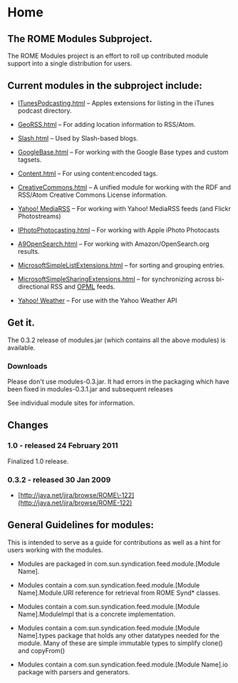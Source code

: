 # Home
  
## The ROME Modules Subproject.

 

The ROME Modules project is an effort to roll up contributed module support into a single distribution for users.

 
## Current modules in the subproject include:

 
 
* [ITunesPodcasting.html](ITunesPodcasting.html) – Apples extensions for listing in the iTunes podcast directory.
 
* [GeoRSS.html](GeoRSS.html) – For adding location information to RSS/Atom.
 
* [Slash.html](Slash.html) – Used by Slash\-based blogs.
 
* [GoogleBase.html](GoogleBase.html) – For working with the Google Base types and custom tagsets.
 
* [Content.html](Content.html) – For using content:encoded tags.
 
* [CreativeCommons.html](CreativeCommons.html) – A unified module for working with the RDF and RSS/Atom Creative Commons License information.
 
* [Yahoo! MediaRSS](MediaRSS.html) – For working with Yahoo! MediaRSS feeds (and Flickr Photostreams)
 
* [IPhotoPhotocasting.html](IPhotoPhotocasting.html) – For working with Apple iPhoto Photocasts
 
* [A9OpenSearch.html](A9OpenSearch.html) – For working with Amazon/OpenSearch.org results.
 
* [MicrosoftSimpleListExtensions.html](MicrosoftSimpleListExtensions.html) – for sorting and grouping entries.
 
* [MicrosoftSimpleSharingExtensions.html](MicrosoftSimpleSharingExtensions.html) – for synchronizing across bi\-directional RSS and [OPML](index.html) feeds.
 
* [Yahoo! Weather](Weather.html) – For use with the Yahoo Weather API
 
 
## Get it.

 

The 0.3.2 release of modules.jar (which contains all the above modules) is available.

 
### Downloads

  

Please don't use modules\-0.3.jar. It had errors in the packaging which have been fixed in modules\-0.3.1.jar and subsequent releases

 

See individual module sites for information.

 
## Changes

 
### 1.0 \- released 24 February 2011

 

Finalized 1.0 release.

 
### 0.3.2 \- released 30 Jan 2009

 
 
* [http://java.net/jira/browse/ROME\-122](http://java.net/jira/browse/ROME-122)
 
 
## General Guidelines for modules:

 

This is intended to serve as a guide for contributions as well as a hint for users working with the modules.

 
 
* Modules are packaged in com.sun.syndication.feed.module.\[Module Name\].
 
* Modules contain a com.sun.syndication.feed.module.\[Module Name\].Module.URI reference for retrieval from ROME Synd\* classes.
 
* Modules contain a com.sun.syndication.feed.module.\[Module Name\].ModuleImpl that is a concrete implementation.
 
* Modules contain a com.sun.syndication.feed.module.\[Module Name\].types package that holds any other datatypes needed for the module. Many of these are simple immutable types to simplify clone() and copyFrom()
 
* Modules contain a com.sun.syndication.feed.module.\[Module Name\].io package with parsers and generators.
 
    